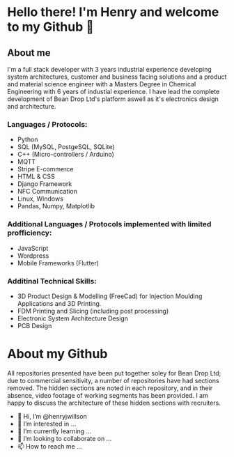 # Hello there! I'm Henry and welcome to my Github 👋 

## About me
I'm a full stack developer with 3 years industrial experience developing system architectures, customer and business facing solutions and a product and material science engineer with a Masters Degree in Chemical Engineering with 6 years of industial experience. I have lead the complete development of Bean Drop Ltd's platform aswell as it's electronics design and architecture.

### Languages / Protocols:
- Python
- SQL (MySQL, PostgeSQL, SQLite)
- C++ (Micro-controllers / Arduino)
- MQTT
- Stripe E-commerce
- HTML & CSS
- Django Framework
- NFC Communication
- Linux, Windows
- Pandas, Numpy, Matplotlib


### Additional Languages / Protocols implemented with limited profficiency:
- JavaScript
- Wordpress
- Mobile Frameworks (Flutter)

### Additinal Technical Skills:
- 3D Product Design & Modelling (FreeCad) for Injection Moulding Applications and 3D Printing.
- FDM Printing and Slicing (including post processing)
- Electronic System Architecture Design
- PCB Design

# About my Github
All repositories presented have been put together soley for Bean Drop Ltd; due to commercial sensitivity, a number of repositories have had sections removed. The hidden sections are noted in each repository, and in their absence, video footage of working segments has been provided. I am happy to discuss the architecture of these hidden sections with recruiters.

- 👋 Hi, I’m @henryjwillson
- 👀 I’m interested in ...
- 🌱 I’m currently learning ...
- 💞️ I’m looking to collaborate on ...
- 📫 How to reach me ...

<!---
henryjwillson/henryjwillson is a ✨ special ✨ repository because its `README.md` (this file) appears on your GitHub profile.
You can click the Preview link to take a look at your changes.
--->
